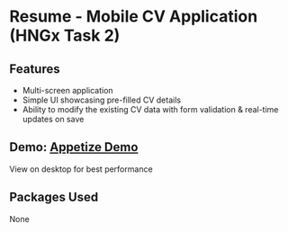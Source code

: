 # Resume - Mobile CV Application (HNGx Task 2)

## Features

- Multi-screen application
- Simple UI showcasing pre-filled CV details
- Ability to modify the existing CV data with form validation & real-time updates on save

## Demo: [Appetize Demo](https://appetize.io/app/mrbcdpwnquiw7z7zjupv2y2jhi?device=pixel4&osVersion=11.0&scale=75)

View on desktop for best performance

## Packages Used

None



